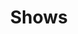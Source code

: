 ---
layout: page
title: Shows
permalink: /shows/
description: Come see these shows for the Bridgetown Comedy Festival in 2017!
---